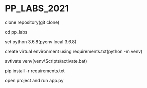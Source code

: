 # PP_LABS_2021

clone repository(git clone)

сd pp_labs

set python 3.6.8(pyenv local 3.6.8)

create virtual environment using requirements.txt(python -m venv)

avtivate venv(venv\Scripts\activate.bat)

pip install -r requirements.txt

open project and run app.py
